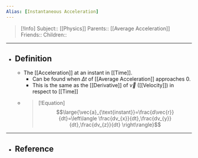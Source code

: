 ```yaml
---
Alias: [Instantaneous Acceleration]
---
```

> [!Info]
> Subject:: [[Physics]]
> Parents:: [[Average Acceleration]]
> Friends:: 
> Children:: 
---
- ## Definition
	- The [[Acceleration]] at an instant in [[Time]].
		- Can be found when $\Delta t$ of [[Average Acceleration]] approaches 0.
		- This is the same as the [[Derivative]] of $\vec{v}$ ([[Velocity]]) in respect to [[Time]]
	- > [!Equation]
	  > $$\large{\vec{a}_{\text{instant}}=\frac{d\vec{r}}{dt}=\left\langle \frac{dv_{x}}{dt},\frac{dv_{y}}{dt},\frac{dv_{z}}{dt} \right\rangle}$$
---
- ## Reference
